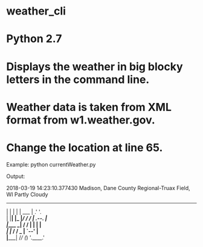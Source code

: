 # weather_cli
# Python 2.7

# Displays the weather in big blocky letters in the command line.
# Weather data is taken from XML format from w1.weather.gov.
# Change the location at line 65.

Example:
	python currentWeather.py

Output:

2018-03-19 14:23:10.377430
Madison, Dane County Regional-Truax Field, WI
Partly Cloudy

 _    _     _______         ____      
| |  | |   |  ___  |      .'    '.    
| |__| |_  |_/  / /      |  .--.  |   
|____   _|     / /       | |    | |   
    _| |_     / /     _  |  `--'  |   
   |_____|   /_/     (_)  '.____.'    
                                      

	
